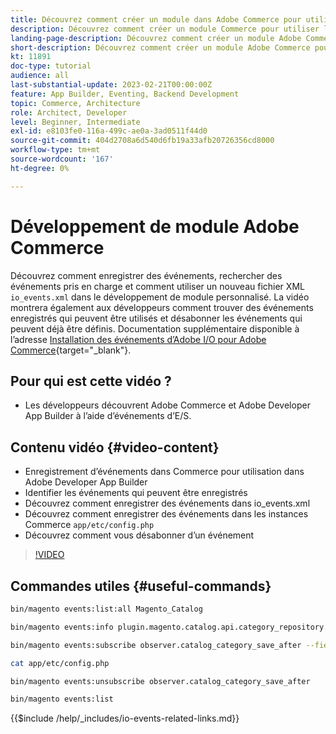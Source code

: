 ```yaml
---
title: Découvrez comment créer un module dans Adobe Commerce pour utiliser les événements.
description: Découvrez comment créer un module Commerce pour utiliser les événements.
landing-page-description: Découvrez comment créer un module Adobe Commerce pour utiliser les événements.
short-description: Découvrez comment créer un module Adobe Commerce pour utiliser les événements.
kt: 11891
doc-type: tutorial
audience: all
last-substantial-update: 2023-02-21T00:00:00Z
feature: App Builder, Eventing, Backend Development
topic: Commerce, Architecture
role: Architect, Developer
level: Beginner, Intermediate
exl-id: e8103fe0-116a-499c-ae0a-3ad0511f44d0
source-git-commit: 404d2708a6d540d6fb19a33afb20726356cd8000
workflow-type: tm+mt
source-wordcount: '167'
ht-degree: 0%

---
```


# Développement de module Adobe Commerce

Découvrez comment enregistrer des événements, rechercher des événements pris en charge et comment utiliser un nouveau fichier XML `io_events.xml` dans le développement de module personnalisé. La vidéo montrera également aux développeurs comment trouver des événements enregistrés qui peuvent être utilisés et désabonner les événements qui peuvent déjà être définis. Documentation supplémentaire disponible à l’adresse [Installation des événements d’Adobe I/O pour Adobe Commerce](https://developer.adobe.com/commerce/events/get-started/installation/){target="_blank"}.

## Pour qui est cette vidéo ?

* Les développeurs découvrent Adobe Commerce et Adobe Developer App Builder à l’aide d’événements d’E/S.

## Contenu vidéo {#video-content}

* Enregistrement d’événements dans Commerce pour utilisation dans Adobe Developer App Builder
* Identifier les événements qui peuvent être enregistrés
* Découvrez comment enregistrer des événements dans io_events.xml
* Découvrez comment enregistrer des événements dans les instances Commerce `app/etc/config.php`
* Découvrez comment vous désabonner d’un événement

>[!VIDEO](https://video.tv.adobe.com/v/3415802?quality=12&learn=on)

## Commandes utiles {#useful-commands}

```bash
bin/magento events:list:all Magento_Catalog

bin/magento events:info plugin.magento.catalog.api.category_repository.save

bin/magento events:subscribe observer.catalog_category_save_after --fields=entity_id --fields=parent_id

cat app/etc/config.php

bin/magento events:unsubscribe observer.catalog_category_save_after

bin/magento events:list
```

{{$include /help/_includes/io-events-related-links.md}}
